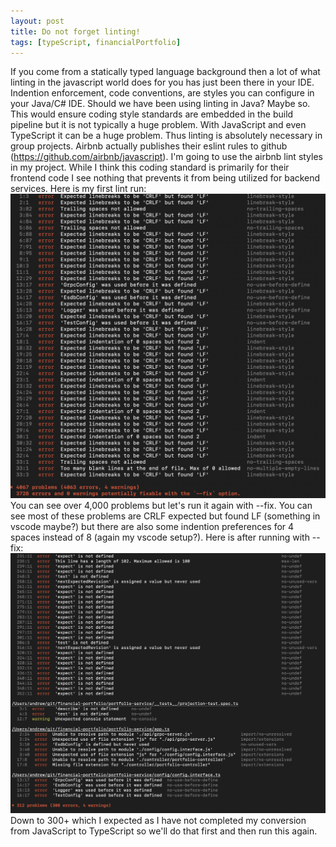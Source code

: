 ```yaml
---
layout: post
title: Do not forget linting!
tags: [typeScript, financialPortfolio]
---
```


If you come from a statically typed language background then a lot of what linting in the javascript world does for you has just been there in your IDE.  Indention enforcement, code conventions, are styles you can configure in your Java/C# IDE.  Should we have been using linting in Java?  Maybe so.  This would ensure coding style standards are embedded in the build pipeline but it is not typically a huge problem.  With JavaScript and even TypeScript it can be a huge problem.  Thus linting is absolutely necessary in group projects.  Airbnb actually publishes their eslint rules to github (https://github.com/airbnb/javascript).  I'm going to use the airbnb lint styles in my project.  While I think this coding standard is primarily for their frontend code I see nothing that prevents it from being utilized for backend services.  Here is my first lint run: ![Lint Output](../images/eslint.png)  You can see over 4,000 problems but let's run it again with --fix.  You can see most of these problems are CRLF expected but found LF (something in vscode maybe?) but there are also some indention preferences for 4 spaces instead of 8 (again my vscode setup?).  Here is after running with --fix: ![Lint Fix Output](../images/eslint-fix.png)
Down to 300+ which I expected as I have not completed my conversion from JavaScript to TypeScript so we'll do that first and then run this again.